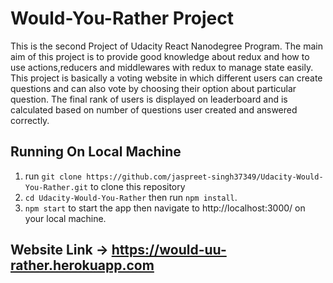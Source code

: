 # Would-You-Rather Project

This is the second Project of Udacity React Nanodegree Program. The main aim of this project is to provide good knowledge about redux and how to use actions,reducers and middlewares with redux to manage state easily. This project is basically a voting website in which different users can create questions and can also vote by choosing their option about particular question. The final rank of users is displayed on leaderboard and is calculated based on number of questions user created and answered correctly.


## Running On Local Machine

1. run `git clone https://github.com/jaspreet-singh37349/Udacity-Would-You-Rather.git` to clone this repository
2. `cd Udacity-Would-You-Rather` then run `npm install`.
3. `npm start` to start the app then navigate to http://localhost:3000/ on your local machine.


## Website Link -> https://would-uu-rather.herokuapp.com
